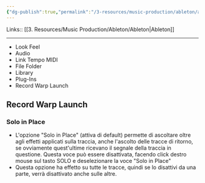 ```yaml
---
{"dg-publish":true,"permalink":"/3-resources/music-production/ableton/ableton-preferenze/","tags":["note"]}
---
```


Links:: [[3. Resources/Music Production/Ableton/Ableton\|Ableton]]

---

- Look Feel
- Audio
- Link Tempo MIDI
- File Folder
- Library
- Plug-Ins
- Record Warp Launch


## Record Warp Launch

### Solo in Place

- L'opzione "Solo in Place" (attiva di default) permette di ascoltare oltre agli effetti applicati sulla traccia, anche l'ascolto delle tracce di ritorno, se ovviamente quest'ultime ricevano il segnale della traccia in questione. Questa voce può essere disattivata, facendo click destro mouse sul tasto SOLO e deselezionare la voce "Solo in Place"
- Questa opzione ha effetto su tutte le tracce, quindi se lo disattivi da una parte, verrà disattivato anche sulle altre.



